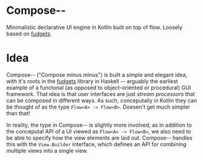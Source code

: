 # Compose--
Minimalistic declarative UI engine in Kotlin built on top of flow. Loosely based on [fudgets](https://hackage.haskell.org/package/fudgets).

# Idea

Compose-- ("Compose minus minus") is built a simple and elegant idea, with it's roots in the [fudgets](https://hackage.haskell.org/package/fudgets) library in Haskell -- arguably the earliest example of a functonal (as opposed to object-oriented or procedural) GUI framework. That idea is that user interfaces are just _stream processors_ that can be composed in different ways. As such, conceputally in Kotlin they can be thought of as the type `Flow<A> -> Flow<B>`. Doesen't get much simpler than that!

In reality, the type in Compose-- is slightly more involved, as in addition to the conceputal API of a UI viewed as `Flow<A> -> Flow<B>`, we also need to be able to specify how the view elements are laid out. Compose-- handles this with the `View.Builder` interface, which defines an API for combining multiple views into a single view. 
